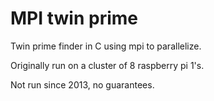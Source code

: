 # MPI twin prime

Twin prime finder in C using mpi to parallelize.

Originally run on a cluster of 8 raspberry pi 1's.

Not run since 2013, no guarantees.
